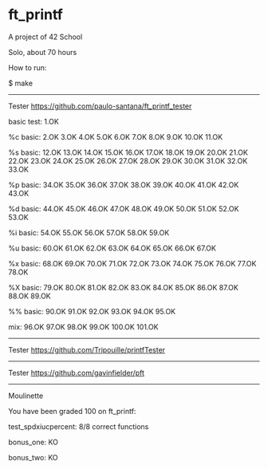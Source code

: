 # ft_printf
A project of 42 School

Solo, about 70 hours

How to run:

$ make

--------------------------------------------------------
Tester https://github.com/paulo-santana/ft_printf_tester

basic test: 1.OK 

%c basic: 2.OK 3.OK 4.OK 5.OK 6.OK 7.OK 8.OK 9.OK 10.OK 11.OK 

%s basic: 12.OK 13.OK 14.OK 15.OK 16.OK 17.OK 18.OK 19.OK 20.OK 21.OK 22.OK 23.OK 24.OK 25.OK 26.OK 27.OK 28.OK 29.OK 30.OK 31.OK 32.OK 33.OK 

%p basic: 34.OK 35.OK 36.OK 37.OK 38.OK 39.OK 40.OK 41.OK 42.OK 43.OK 

%d basic: 44.OK 45.OK 46.OK 47.OK 48.OK 49.OK 50.OK 51.OK 52.OK 53.OK 

%i basic: 54.OK 55.OK 56.OK 57.OK 58.OK 59.OK 

%u basic: 60.OK 61.OK 62.OK 63.OK 64.OK 65.OK 66.OK 67.OK 

%x basic: 68.OK 69.OK 70.OK 71.OK 72.OK 73.OK 74.OK 75.OK 76.OK 77.OK 78.OK 

%X basic: 79.OK 80.OK 81.OK 82.OK 83.OK 84.OK 85.OK 86.OK 87.OK 88.OK 89.OK 

%% basic: 90.OK 91.OK 92.OK 93.OK 94.OK 95.OK

mix:      96.OK 97.OK 98.OK 99.OK 100.OK 101.OK 

----------------------------------------------------------
Tester https://github.com/Tripouille/printfTester 

---------------------------------------------------------
Tester https://github.com/gavinfielder/pft

--------------------------------------------------------
Moulinette

You have been graded 100 on ft_printf:

test_spdxiucpercent: 8/8 correct functions

bonus_one: KO 

bonus_two: KO

